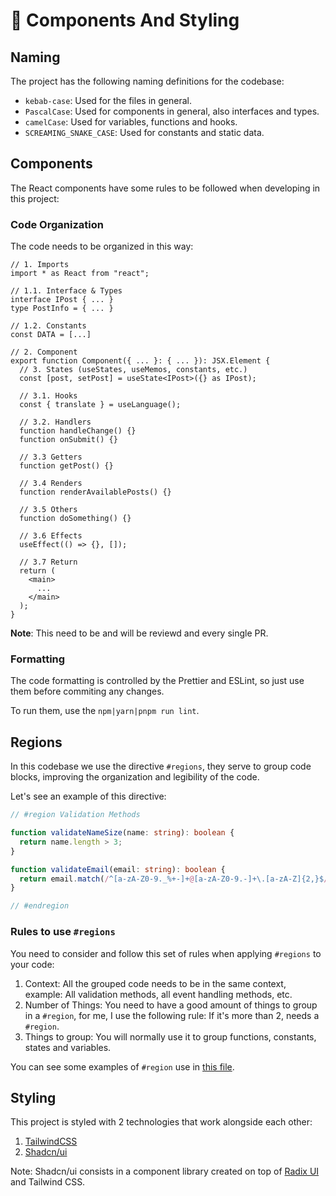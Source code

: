 # 🧱 Components And Styling

## Naming

The project has the following naming definitions for the codebase:

- `kebab-case`: Used for the files in general.
- `PascalCase`: Used for components in general, also interfaces and types.
- `camelCase`: Used for variables, functions and hooks.
- `SCREAMING_SNAKE_CASE`: Used for constants and static data.

## Components

The React components have some rules to be followed when developing in this project:

### Code Organization

The code needs to be organized in this way:

```tsx
// 1. Imports
import * as React from "react";

// 1.1. Interface & Types
interface IPost { ... }
type PostInfo = { ... }

// 1.2. Constants
const DATA = [...]

// 2. Component
export function Component({ ... }: { ... }): JSX.Element {
  // 3. States (useStates, useMemos, constants, etc.)
  const [post, setPost] = useState<IPost>({} as IPost);

  // 3.1. Hooks
  const { translate } = useLanguage();

  // 3.2. Handlers
  function handleChange() {}
  function onSubmit() {}

  // 3.3 Getters
  function getPost() {}

  // 3.4 Renders
  function renderAvailablePosts() {}

  // 3.5 Others
  function doSomething() {}

  // 3.6 Effects
  useEffect(() => {}, []);

  // 3.7 Return
  return (
    <main>
      ...
    </main>
  );
}
```

**Note**: This need to be and will be reviewd and every single PR.

### Formatting

The code formatting is controlled by the Prettier and ESLint, so just use them before commiting any changes.

To run them, use the `npm|yarn|pnpm run lint`.

## Regions

In this codebase we use the directive `#regions`, they serve to group code blocks, improving the organization and legibility of the code.

Let's see an example of this directive:

```ts
// #region Validation Methods

function validateNameSize(name: string): boolean {
  return name.length > 3;
}

function validateEmail(email: string): boolean {
  return email.match(/^[a-zA-Z0-9._%+-]+@[a-zA-Z0-9.-]+\.[a-zA-Z]{2,}$/);
}

// #endregion
```

### Rules to use `#regions`

You need to consider and follow this set of rules when applying `#regions` to your code:

1. Context: All the grouped code needs to be in the same context, example: All validation methods, all event handling methods, etc.
2. Number of Things: You need to have a good amount of things to group in a `#region`, for me, I use the following rule: If it's more than 2, needs a `#region`.
3. Things to group: You will normally use it to group functions, constants, states and variables.

You can see some examples of `#region` use in [this file](/src/features/colors-converter/components/colors-form.tsx).

## Styling

This project is styled with 2 technologies that work alongside each other:

1. [TailwindCSS](https://tailwindcss.com/)
2. [Shadcn/ui](https://ui.shadcn.com/)

Note: Shadcn/ui consists in a component library created on top of [Radix UI](https://www.radix-ui.com/) and Tailwind CSS.
